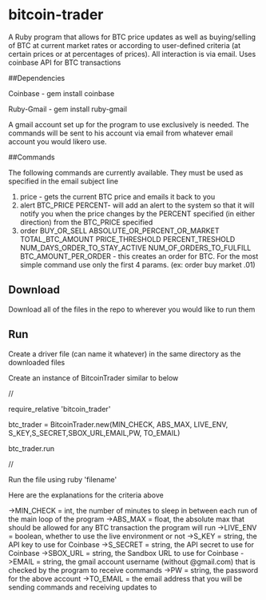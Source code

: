 # bitcoin-trader
A Ruby program that allows for BTC price updates as well as buying/selling of BTC at current market rates or according to user-defined criteria (at certain prices or at percentages of prices). All interaction is via email. Uses coinbase API for BTC transactions

##Dependencies

Coinbase - gem install coinbase

Ruby-Gmail - gem install ruby-gmail

A gmail account set up for the program to use exclusively is needed. The commands will be sent to his account via email from whatever email account you would likero use.

##Commands

The following commands are currently available. They must be used as specified in the email subject line

1. price - gets the current BTC price and emails it back to you
4. alert BTC_PRICE PERCENT- will add an alert to the system so that it will notify you when the price changes by the PERCENT specified (in either direction) from the BTC_PRICE specified
5. order BUY_OR_SELL ABSOLUTE_OR_PERCENT_OR_MARKET TOTAL_BTC_AMOUNT PRICE_THRESHOLD PERCENT_TRESHOLD NUM_DAYS_ORDER_TO_STAY_ACTIVE NUM_OF_ORDERS_TO_FULFILL BTC_AMOUNT_PER_ORDER - this creates an order for BTC. For the most simple command use only the first 4 params. (ex: order buy market .01)

## Download
Download all of the files in the repo to wherever you would like to run them

## Run
Create a driver file (can name it whatever) in the same directory as the downloaded files

Create an instance of BitcoinTrader similar to below

//

require_relative 'bitcoin_trader'

btc_trader = BitcoinTrader.new(MIN_CHECK, ABS_MAX, LIVE_ENV, S_KEY,S_SECRET,SBOX_URL,EMAIL,PW, TO_EMAIL)

btc_trader.run

//

Run the file using ruby 'filename'

Here are the explanations for the criteria above

->MIN_CHECK = int, the number of minutes to sleep in between each run of the main loop of the program
->ABS_MAX = float, the absolute max that should be allowed for any BTC transaction the program will run
->LIVE_ENV = boolean, whether to use the live environment or not
->S_KEY = string, the API key to use for Coinbase
->S_SECRET = string, the API secret to use for Coinbase
->SBOX_URL = string, the Sandbox URL to use for Coinbase
->EMAIL = string, the gmail account username (without @gmail.com) that is checked by the program to receive commands
->PW = string, the password for the above account
->TO_EMAIL = the email address that you will be sending commands and receiving updates to


